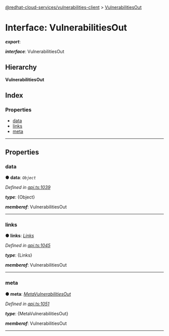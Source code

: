 [@redhat-cloud-services/vulnerabilities-client](../README.md) > [VulnerabilitiesOut](../interfaces/vulnerabilitiesout.md)

# Interface: VulnerabilitiesOut

*__export__*: 

*__interface__*: VulnerabilitiesOut

## Hierarchy

**VulnerabilitiesOut**

## Index

### Properties

* [data](vulnerabilitiesout.md#data)
* [links](vulnerabilitiesout.md#links)
* [meta](vulnerabilitiesout.md#meta)

---

## Properties

<a id="data"></a>

###  data

**● data**: *`Object`*

*Defined in [api.ts:1039](https://github.com/RedHatInsights/javascript-clients/blob/master/packages/vulnerabilities/api.ts#L1039)*

*__type__*: {Object}

*__memberof__*: VulnerabilitiesOut

___
<a id="links"></a>

###  links

**● links**: *[Links](links.md)*

*Defined in [api.ts:1045](https://github.com/RedHatInsights/javascript-clients/blob/master/packages/vulnerabilities/api.ts#L1045)*

*__type__*: {Links}

*__memberof__*: VulnerabilitiesOut

___
<a id="meta"></a>

###  meta

**● meta**: *[MetaVulnerabilitiesOut](metavulnerabilitiesout.md)*

*Defined in [api.ts:1051](https://github.com/RedHatInsights/javascript-clients/blob/master/packages/vulnerabilities/api.ts#L1051)*

*__type__*: {MetaVulnerabilitiesOut}

*__memberof__*: VulnerabilitiesOut

___

